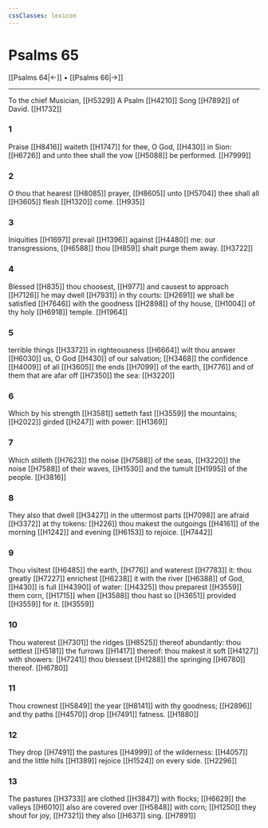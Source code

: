 ```yaml
---
cssClasses: lexicon
---
```

# Psalms 65

[[Psalms 64|←]] • [[Psalms 66|→]]

---

To the chief Musician, [[H5329]] A Psalm [[H4210]] Song [[H7892]] of David. [[H1732]]

### 1
Praise [[H8416]] waiteth [[H1747]] for thee, O God, [[H430]] in Sion: [[H6726]] and unto thee shall the vow [[H5088]] be performed. [[H7999]]

### 2
O thou that hearest [[H8085]] prayer, [[H8605]] unto [[H5704]] thee shall all [[H3605]] flesh [[H1320]] come. [[H935]]

### 3
Iniquities [[H1697]] prevail [[H1396]] against [[H4480]] me: our transgressions, [[H6588]] thou [[H859]] shalt purge them away. [[H3722]]

### 4
Blessed [[H835]] thou choosest, [[H977]] and causest to approach [[H7126]] he may dwell [[H7931]] in thy courts: [[H2691]] we shall be satisfied [[H7646]] with the goodness [[H2898]] of thy house, [[H1004]] of thy holy [[H6918]] temple. [[H1964]]

### 5
terrible things [[H3372]] in righteousness [[H6664]] wilt thou answer [[H6030]] us, O God [[H430]] of our salvation; [[H3468]] the confidence [[H4009]] of all [[H3605]] the ends [[H7099]] of the earth, [[H776]] and of them that are afar off [[H7350]] the sea: [[H3220]]

### 6
Which by his strength [[H3581]] setteth fast [[H3559]] the mountains; [[H2022]] girded [[H247]] with power: [[H1369]]

### 7
Which stilleth [[H7623]] the noise [[H7588]] of the seas, [[H3220]] the noise [[H7588]] of their waves, [[H1530]] and the tumult [[H1995]] of the people. [[H3816]]

### 8
They also that dwell [[H3427]] in the uttermost parts [[H7098]] are afraid [[H3372]] at thy tokens: [[H226]] thou makest the outgoings [[H4161]] of the morning [[H1242]] and evening [[H6153]] to rejoice. [[H7442]]

### 9
Thou visitest [[H6485]] the earth, [[H776]] and waterest [[H7783]] it: thou greatly [[H7227]] enrichest [[H6238]] it with the river [[H6388]] of God, [[H430]] is full [[H4390]] of water: [[H4325]] thou preparest [[H3559]] them corn, [[H1715]] when [[H3588]] thou hast so [[H3651]] provided [[H3559]] for it. [[H3559]]

### 10
Thou waterest [[H7301]] the ridges [[H8525]] thereof abundantly: thou settlest [[H5181]] the furrows [[H1417]] thereof: thou makest it soft [[H4127]] with showers: [[H7241]] thou blessest [[H1288]] the springing [[H6780]] thereof. [[H6780]]

### 11
Thou crownest [[H5849]] the year [[H8141]] with thy goodness; [[H2896]] and thy paths [[H4570]] drop [[H7491]] fatness. [[H1880]]

### 12
They drop [[H7491]] the pastures [[H4999]] of the wilderness: [[H4057]] and the little hills [[H1389]] rejoice [[H1524]] on every side. [[H2296]]

### 13
The pastures [[H3733]] are clothed [[H3847]] with flocks; [[H6629]] the valleys [[H6010]] also are covered over [[H5848]] with corn; [[H1250]] they shout for joy, [[H7321]] they also [[H637]] sing. [[H7891]]
